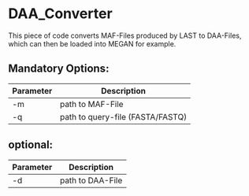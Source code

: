 # DAA_Converter

This piece of code converts MAF-Files produced by LAST to DAA-Files, which can then be loaded into MEGAN for example.

Mandatory Options:
------------------

Parameter | Description
--------- | -----------
-m  | path to MAF-File
-q  | path to query-file (FASTA/FASTQ)

optional: 
---------

Parameter | Description
--------- | -----------
-d  | path to DAA-File
